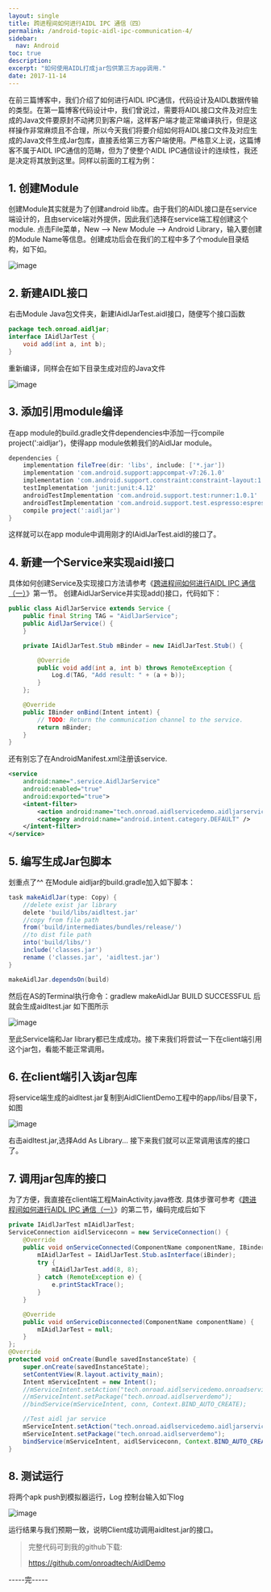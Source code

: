 ```yaml
---
layout: single
title: 跨进程间如何进行AIDL IPC 通信（四）
permalink: /android-topic-aidl-ipc-communication-4/
sidebar:
  nav: Android
toc: true
description:
excerpt: "如何使用AIDL打成jar包供第三方app调用."
date: 2017-11-14
---
```


在前三篇博客中，我们介绍了如何进行AIDL IPC通信，代码设计及AIDL数据传输的类型。在第一篇博客代码设计中，我们曾说过，需要将AIDL接口文件及对应生成的Java文件要原封不动拷贝到客户端，这样客户端才能正常编译执行，但是这样操作非常麻烦且不合理，所以今天我们将要介绍如何将AIDL接口文件及对应生成的Java文件生成Jar包库，直接丢给第三方客户端使用。严格意义上说，这篇博客不属于AIDL IPC通信的范畴，但为了使整个AIDL IPC通信设计的连续性，我还是决定将其放到这里。同样以前面的工程为例：
## 1. 创建Module
创建Module其实就是为了创建android lib库。由于我们的AIDL接口是在service端设计的，且由service端对外提供，因此我们选择在service端工程创建这个module.
点击File菜单，New --> New Module --> Android Library，输入要创建的Module Name等信息。创建成功后会在我们的工程中多了个module目录结构，如下如。

![image](http://www.onroad.tech/images/20171114/01.PNG)

## 2. 新建AIDL接口
右击Module Java包文件夹，新建IAidlJarTest.aidl接口，随便写个接口函数
```java
package tech.onroad.aidljar;
interface IAidlJarTest {
    void add(int a, int b);
}
```
重新编译，同样会在如下目录生成对应的Java文件

![image](http://www.onroad.tech/images/20171114/02.PNG)

## 3. 添加引用module编译
在app module的build.gradle文件dependencies中添加一行compile project(':aidljar')，使得app module依赖我们的AidlJar module。
```groovy
dependencies {
    implementation fileTree(dir: 'libs', include: ['*.jar'])
    implementation 'com.android.support:appcompat-v7:26.1.0'
    implementation 'com.android.support.constraint:constraint-layout:1.0.2'
    testImplementation 'junit:junit:4.12'
    androidTestImplementation 'com.android.support.test:runner:1.0.1'
    androidTestImplementation 'com.android.support.test.espresso:espresso-core:3.0.1'
    compile project(':aidljar')
}
```
这样就可以在app module中调用刚才的IAidlJarTest.aidl的接口了。
## 4. 新建一个Service来实现aidl接口
具体如何创建Service及实现接口方法请参考《[跨进程间如何进行AIDL IPC 通信（一）](http://www.onroad.tech/articles/aidl-ipc-communication-1/)》第一节。
创建AidlJarService并实现add()接口，代码如下：
```java
public class AidlJarService extends Service {
    public final String TAG = "AidlJarService";
    public AidlJarService() {
    }

    private IAidlJarTest.Stub mBinder = new IAidlJarTest.Stub() {

        @Override
        public void add(int a, int b) throws RemoteException {
            Log.d(TAG, "Add result: " + (a + b));
        }
    };

    @Override
    public IBinder onBind(Intent intent) {
        // TODO: Return the communication channel to the service.
        return mBinder;
    }
}
```
还有别忘了在AndroidManifest.xml注册该service.
```xml
<service
    android:name=".service.AidlJarService"
    android:enabled="true"
    android:exported="true">
    <intent-filter>
        <action android:name="tech.onroad.aidlservicedemo.aidljarservice" />
        <category android:name="android.intent.category.DEFAULT" />
    </intent-filter>
</service>
```
## 5. 编写生成Jar包脚本
划重点了^^
在Module aidljar的build.gradle加入如下脚本：
```groovy
task makeAidlJar(type: Copy) {
    //delete exist jar library
    delete 'build/libs/aidltest.jar'
    //copy from file path
    from('build/intermediates/bundles/release/')
    //to dist file path
    into('build/libs/')
    include('classes.jar')
    rename ('classes.jar', 'aidltest.jar')
}

makeAidlJar.dependsOn(build)
```
然后在AS的Terminal执行命令：gradlew makeAidlJar
BUILD SUCCESSFUL 后就会生成aidltest.jar
如下图所示

![image](http://www.onroad.tech/images/20171114/03.PNG)

至此Service端和Jar library都已生成成功。接下来我们将尝试一下在client端引用这个jar包，看能不能正常调用。

## 6. 在client端引入该jar包库
将service端生成的aidltest.jar复制到AidlClientDemo工程中的app/libs/目录下，如图

![image](http://www.onroad.tech/images/20171114/04.PNG)

右击aidltest.jar,选择Add As Library...
接下来我们就可以正常调用该库的接口了。
## 7. 调用jar包库的接口
为了方便，我直接在client端工程MainActivity.java修改. 具体步骤可参考《[跨进程间如何进行AIDL IPC 通信（一）](http://www.onroad.tech/articles/aidl-ipc-communication-1/)》的第二节，编码完成后如下
```java
private IAidlJarTest mIAidlJarTest;
ServiceConnection aidlServiceconn = new ServiceConnection() {
    @Override
    public void onServiceConnected(ComponentName componentName, IBinder iBinder) {
        mIAidlJarTest = IAidlJarTest.Stub.asInterface(iBinder);
        try {
            mIAidlJarTest.add(8, 8);
        } catch (RemoteException e) {
            e.printStackTrace();
        }
    }

    @Override
    public void onServiceDisconnected(ComponentName componentName) {
        mIAidlJarTest = null;
    }
};
@Override
protected void onCreate(Bundle savedInstanceState) {
    super.onCreate(savedInstanceState);
    setContentView(R.layout.activity_main);
    Intent mServiceIntent = new Intent();
    //mServiceIntent.setAction("tech.onroad.aidlservicedemo.onroadservice");
    //mServiceIntent.setPackage("tech.onroad.aidlserverdemo");
    //bindService(mServiceIntent, conn, Context.BIND_AUTO_CREATE);

    //Test aidl jar service
    mServiceIntent.setAction("tech.onroad.aidlservicedemo.aidljarservice");
    mServiceIntent.setPackage("tech.onroad.aidlserverdemo");
    bindService(mServiceIntent, aidlServiceconn, Context.BIND_AUTO_CREATE);
}
```
## 8. 测试运行
将两个apk push到模拟器运行，Log 控制台输入如下log

![image](http://www.onroad.tech/images/20171114/05.PNG)

运行结果与我们预期一致，说明Client成功调用aidltest.jar的接口。



> 完整代码可到我的github下载:
>
> <https://github.com/onroadtech/AidlDemo>

-----完-----